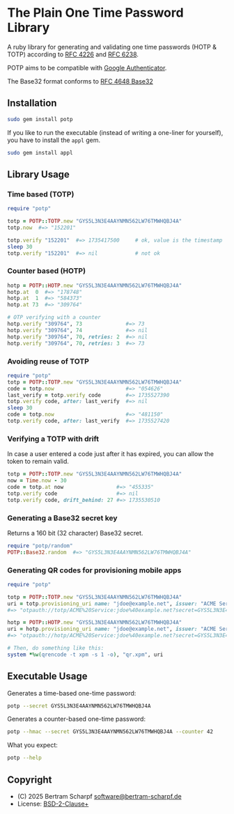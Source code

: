 # The Plain One Time Password Library

A ruby library for generating and validating one time passwords (HOTP & TOTP)
according to
[RFC 4226](https://datatracker.ietf.org/doc/html/rfc4226)
and
[RFC 6238](https://datatracker.ietf.org/doc/html/rfc6238).

POTP aims to be compatible with
[Google Authenticator](https://github.com/google/google-authenticator).

The Base32 format conforms to
[RFC 4648 Base32](http://en.wikipedia.org/wiki/Base32#Base_32_Encoding_per_§6)


## Installation

```bash
sudo gem install potp
```

If you like to run the executable (instead of writing a one-liner for
yourself), you have to install the `appl` gem.

```bash
sudo gem install appl
```


## Library Usage

### Time based (TOTP)

```ruby
require "potp"

totp = POTP::TOTP.new "GYS5L3N3E4AAYNMN562LW76TMWHQBJ4A"
totp.now  #=> "152201"

totp.verify "152201"  #=> 1735417500     # ok, value is the timestamp
sleep 30
totp.verify "152201"  #=> nil            # not ok
```

### Counter based (HOTP)

```ruby
hotp = POTP::HOTP.new "GYS5L3N3E4AAYNMN562LW76TMWHQBJ4A"
hotp.at  0  #=> "178748"
hotp.at  1  #=> "584373"
hotp.at 73  #=> "309764"

# OTP verifying with a counter
hotp.verify "309764", 73              #=> 73
hotp.verify "309764", 74              #=> nil
hotp.verify "309764", 70, retries: 2  #=> nil
hotp.verify "309764", 70, retries: 3  #=> 73
```


### Avoiding reuse of TOTP

```ruby
require "potp"
totp = POTP::TOTP.new "GYS5L3N3E4AAYNMN562LW76TMWHQBJ4A"
code = totp.now                       #=> "054626"
last_verify = totp.verify code        #=> 1735527390
totp.verify code, after: last_verify  #=> nil
sleep 30
code = totp.now                       #=> "481150"
totp.verify code, after: last_verify  #=> 1735527420
```


### Verifying a TOTP with drift

In case a user entered a code just after it has expired, you can allow
the token to remain valid.

```ruby
totp = POTP::TOTP.new "GYS5L3N3E4AAYNMN562LW76TMWHQBJ4A"
now = Time.now - 30
code = totp.at now                 #=> "455335"
totp.verify code                   #=> nil
totp.verify code, drift_behind: 27 #=> 1735530510
```


### Generating a Base32 secret key

Returns a 160 bit (32 character) Base32 secret.

```ruby
require "potp/random"
POTP::Base32.random  #=> "GYS5L3N3E4AAYNMN562LW76TMWHQBJ4A"
```


### Generating QR codes for provisioning mobile apps

```ruby
require "potp"

totp = POTP::TOTP.new "GYS5L3N3E4AAYNMN562LW76TMWHQBJ4A"
uri = totp.provisioning_uri name: "jdoe@example.net", issuer: "ACME Service"
#=> "otpauth://totp/ACME%20Service:jdoe%40example.net?secret=GYS5L3N3E4AAYNMN562LW76TMWHQBJ4A&issuer=ACME%20Service"

hotp = POTP::HOTP.new "GYS5L3N3E4AAYNMN562LW76TMWHQBJ4A"
uri = hotp.provisioning_uri name: "jdoe@example.net", issuer: "ACME Service", counter: 0
#=> "otpauth://hotp/ACME%20Service:jdoe%40example.net?secret=GYS5L3N3E4AAYNMN562LW76TMWHQBJ4A&issuer=ACME%20Service&counter=0"

# Then, do something like this:
system *%w(qrencode -t xpm -s 1 -o), "qr.xpm", uri
```


## Executable Usage

Generates a time-based one-time password:

```bash
potp --secret GYS5L3N3E4AAYNMN562LW76TMWHQBJ4A
```

Generates a counter-based one-time password:

```bash
potp --hmac --secret GYS5L3N3E4AAYNMN562LW76TMWHQBJ4A --counter 42
```

What you expect:

```bash
potp --help
```


## Copyright

  * (C) 2025 Bertram Scharpf <software@bertram-scharpf.de>
  * License: [BSD-2-Clause+](./LICENSE)

